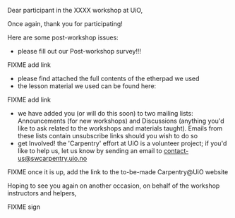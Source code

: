 Dear participant in the XXXX workshop at UiO,

Once again, thank you for participating!

Here are some post-workshop issues:

- please fill out our Post-workshop survey!!! 

FIXME add link

- please find attached the full contents of the etherpad we used
- the lesson material we used can be found here: 

FIXME add link

- we have added you (or will do this soon) to two mailing lists: Announcements (for new workshops) and  Discussions (anything you'd like to ask related to the workshops and materials taught). Emails from these lists contain unsubscribe links should you wish to do so
- get Involved! the 'Carpentry' effort at UiO is a volunteer project; if you'd like to help us, let us know by sending an email to contact-us@swcarpentry.uio.no

FIXME once it is up, add the link to the to-be-made Carpentry@UiO website

Hoping to see you again on another occasion, on behalf of the workshop instructors and helpers,

FIXME sign


